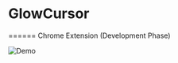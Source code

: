 # GlowCursor
======
Chrome Extension (Development Phase)

![Demo](https://postimg.org/image/v81fgdnq3/)
